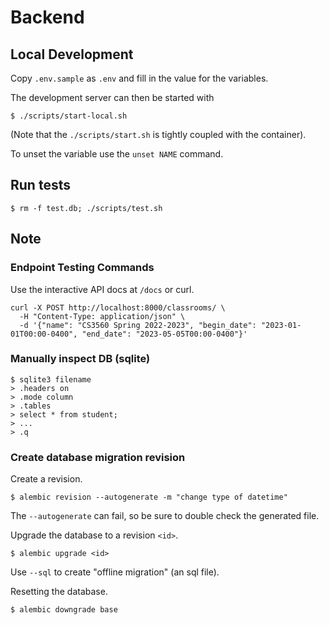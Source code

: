 # Backend

## Local Development

Copy `.env.sample` as `.env` and fill in the value for the variables.

The development server can then be started with

```console
$ ./scripts/start-local.sh
```

(Note that the `./scripts/start.sh` is tightly coupled with the container).

To unset the variable use the `unset NAME` command.

## Run tests

```console
$ rm -f test.db; ./scripts/test.sh
```

## Note

### Endpoint Testing Commands

Use the interactive API docs at `/docs` or curl.

```console
curl -X POST http://localhost:8000/classrooms/ \
  -H "Content-Type: application/json" \
  -d '{"name": "CS3560 Spring 2022-2023", "begin_date": "2023-01-01T00:00-0400", "end_date": "2023-05-05T00:00-0400"}'
```

### Manually inspect DB (sqlite)

```console
$ sqlite3 filename
> .headers on
> .mode column
> .tables
> select * from student;
> ...
> .q
```

### Create database migration revision

Create a revision.

```console
$ alembic revision --autogenerate -m "change type of datetime"
```

The `--autogenerate` can fail, so be sure to double check the generated file.

Upgrade the database to a revision `<id>`.

```console
$ alembic upgrade <id>
```

Use `--sql` to create "offline migration" (an sql file).

Resetting the database.

```console
$ alembic downgrade base
```
